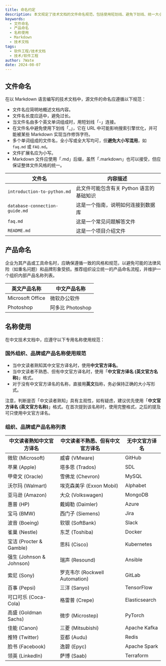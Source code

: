 ```yaml
---
title: 命名约定
description: 本文规定了技术文档的文件命名规范，包括使用短划线、避免下划线、统一大小写和后缀，同时提出了产品命名和专用名称使用的标准化建议。
keywords:
  - 文件命名
  - 产品命名
  - 名称使用
  - Markdown
  - 技术文档
tags:
  - 软件工程/技术文档
  - 技术/软件工程
author: 7Wate
date: 2024-08-07
---
```


## 文件命名

在以 Markdown 语言编写的技术文档中，源文件的命名应遵循以下规范：

- 文件名应简明地概述文档内容。
- 文件名长度应适中，避免过长。
- 当文件名由多个英文单词组成时，用短划线「-」连接。
- 在文件名中避免使用下划线「_」，它在 URL 中可能影响搜索引擎优化，并可能被某些 Markdown 实现当作修饰字符。
- 多个单词组成的文件名，全小写或全大写均可，但**避免大小写混用**，如 `faq.md` 或 `FAQ.md`。
- 文件扩展名应为小写。
- Markdown 文件应使用「.md」后缀，虽然「.markdown」也可以接受，但应保证整体文件风格的统一。

| 文件名                         | 内容描述                               |
| ------------------------------ | -------------------------------------- |
| `introduction-to-python.md`    | 此文件可能包含有关 Python 语言的基础知识 |
| `database-connection-guide.md` | 这是一个指南，说明如何连接到数据库     |
| `faq.md`                       | 这是一个常见问题解答文件               |
| `README.md`                    | 这是一个项目介绍文件                   |

## 产品命名

企业为其产品或工具命名时，应确保遵循一致的风格和规范，以避免可能的法律风险（如重名问题）和品牌形象受损。推荐组织设立统一的产品命名流程，并维护一个组织内部产品名称列表。

| 英文产品名称     | 中文产品名称     |
| ---------------- | ---------------- |
| Microsoft Office | 微软办公软件     |
| Photoshop        | 阿多比 Photoshop |

## 名称使用

在中文技术文档中，应遵守以下专用名称使用规范：

### 国外组织、品牌或产品名称使用规范

- 当中文读者熟知其中文官方译名时，使用**中文官方译名**。
- 当中文读者不熟悉、但有中文官方译名时，使用「**中文官方译名 (英文官方名称)**」格式。
- 对于没有中文官方译名的名称，直接用**英文**指称，务必保持正确的大小写形式。

注意，判断是否「中文读者熟知」具有主观性，如有疑虑，建议优先使用「**中文官方译名 (英文官方名称)**」格式。在首次提到该名称时，使用完整格式，之后的提及可只使用中文官方译名。

### 组织、品牌或产品名称列表

| 中文读者熟知中文官方译名 | 中文读者不熟悉、但有中文官方译名 | 无中文官方译名 |
| ------------------------ | -------------------------------- | -------------- |
| 微软 (Microsoft)         | 威睿 (VMware)                    | GitHub         |
| 苹果 (Apple)             | 塔多思 (Trados)                  | SDL            |
| 甲骨文 (Oracle)          | 雪佛龙 (Chevron)                 | MySQL          |
| 沃尔玛 (Walmart)         | 埃克森美孚 (Exxon Mobil)         | Alphabet       |
| 亚马逊 (Amazon)          | 大众 (Volkswagen)                | MongoDB        |
| 惠普 (HP)                | 戴姆勒 (Daimler)                 | Azure          |
| 宝马 (BMW)               | 西门子 (Siemens)                 | Jira           |
| 波音 (Boeing)            | 软银 (SoftBank)                  | Slack          |
| 雀巢 (Nestle)            | 东芝 (Toshiba)                   | Docker         |
| 宝洁 (Procter & Gamble)  | 思科 (Cisco)                     | Kubernetes     |
| 强生 (Johnson & Johnson) | 瑞声 (Resound)                   | Ansible        |
| 索尼 (Sony)              | 罗克韦尔 (Rockwell Automation)   | GitLab         |
| 百事 (Pepsi)             | 三洋 (Sanyo)                     | TensorFlow     |
| 可口可乐 (Coca-Cola)     | 格雷普 (Crepe)                   | Elasticsearch  |
| 高盛 (Goldman Sachs)     | 微步 (Microstep)                 | PyTorch        |
| 佳能 (Canon)             | 三菱 (Mitsubishi)                | Apache Kafka   |
| 推特 (Twitter)           | 亚都 (Audu)                      | Redis          |
| 脸书 (Facebook)          | 逸碧 (Epyc)                      | Apache Spark   |
| 领英 (LinkedIn)          | 萨博 (Saab)                      | Terraform      |
